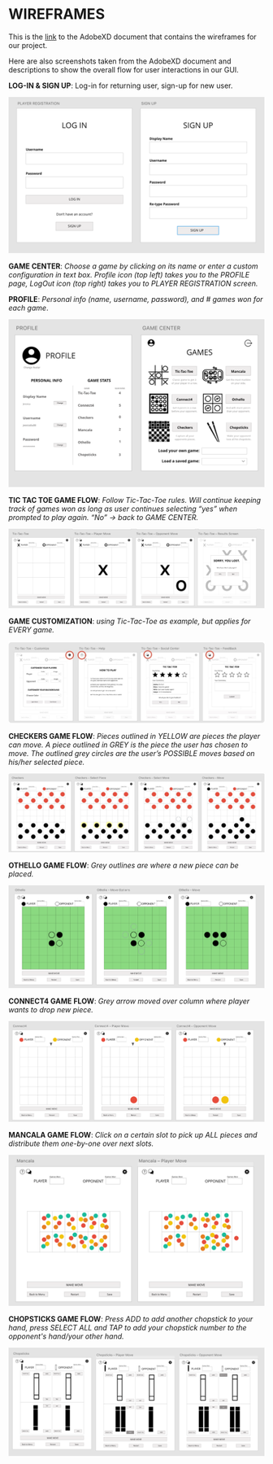 WIREFRAMES
====

This is the [link](https://xd.adobe.com/view/81d1e43d-a572-4be8-5562-6bb464218ad3-f7e0/) to the AdobeXD document that contains the wireframes for our project. 

Here are also screenshots taken from the AdobeXD document and descriptions to show the overall flow for user interactions in our GUI. 

**LOG-IN & SIGN UP**: Log-in for returning user, sign-up for new user. 

![](wireframe_pics/logIn.png)

**GAME CENTER**: *Choose a game by clicking on its name or enter a custom configuration in text box. Profile icon (top left) takes you to the PROFILE page, LogOut icon (top right) takes you to PLAYER REGISTRATION screen.*

**PROFILE**: *Personal info (name, username, password), and # games won for each game*. 

![](wireframe_pics/prof_gameCenter.png)

**TIC TAC TOE GAME FLOW**: *Follow Tic-Tac-Toe rules. Will continue keeping track of games won as long as user continues selecting “yes” when prompted to play again. “No” → back to GAME CENTER.*

![](wireframe_pics/ticTacToeGame.png)

**GAME CUSTOMIZATION**: *using Tic-Tac-Toe as example, but applies for EVERY game.*
 
![](wireframe_pics/gameCustomization.jpg)

**CHECKERS GAME FLOW**: *Pieces outlined in YELLOW are pieces the player can move. A piece outlined in GREY is the piece the user has chosen to move. The outlined grey circles are the user’s POSSIBLE moves based on his/her selected piece.*

![](wireframe_pics/checkersGame.jpg) 

**OTHELLO GAME FLOW**: *Grey outlines are where a new piece can be placed.*

![](wireframe_pics/othelloGame.png)

**CONNECT4 GAME FLOW**: *Grey arrow moved over column where player wants to drop new piece.*

![](wireframe_pics/connect4Game.png)

**MANCALA GAME FLOW**: *Click on a certain slot to pick up ALL pieces and distribute them one-by-one over next slots.*

![](wireframe_pics/mancalaGame.png)

**CHOPSTICKS GAME FLOW**: *Press ADD to add another chopstick to your hand, press SELECT ALL and TAP to add your chopstick number to the opponent's hand/your other hand.*

![](wireframe_pics/chopsticksGame.png)


 


 



